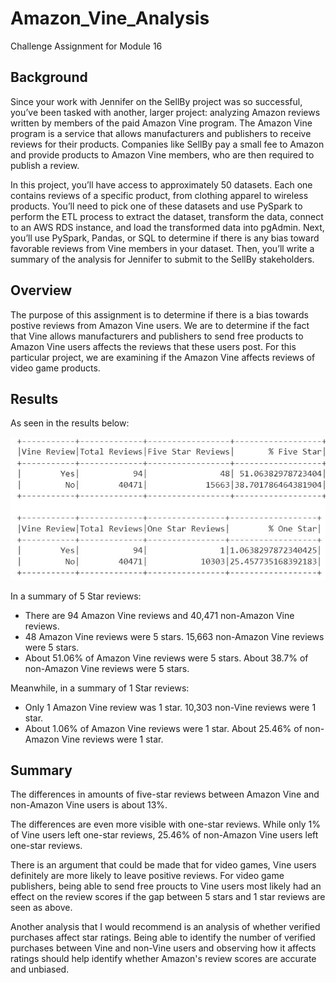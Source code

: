 # Amazon_Vine_Analysis
Challenge Assignment for Module 16

## Background 
Since your work with Jennifer on the SellBy project was so successful, you’ve been tasked with another, larger project: analyzing Amazon reviews written by members of the paid Amazon Vine program. The Amazon Vine program is a service that allows manufacturers and publishers to receive reviews for their products. Companies like SellBy pay a small fee to Amazon and provide products to Amazon Vine members, who are then required to publish a review.

In this project, you’ll have access to approximately 50 datasets. Each one contains reviews of a specific product, from clothing apparel to wireless products. You’ll need to pick one of these datasets and use PySpark to perform the ETL process to extract the dataset, transform the data, connect to an AWS RDS instance, and load the transformed data into pgAdmin. Next, you’ll use PySpark, Pandas, or SQL to determine if there is any bias toward favorable reviews from Vine members in your dataset. Then, you’ll write a summary of the analysis for Jennifer to submit to the SellBy stakeholders.


## Overview
The purpose of this assignment is to determine if there is a bias towards postive reviews from Amazon Vine users. We are to determine if the fact that Vine allows manufacturers and publishers to send free products to Amazon Vine users affects the reviews that these users post. For this particular project, we are examining if the Amazon Vine affects reviews of video game products. 


## Results
As seen in the results below:

![Summary Dataframe](https://github.com/Itgotworse26/Amazon_Vine_Analysis/blob/main/analysis/summary_df.JPG)

In a summary of 5 Star reviews:

* There are 94 Amazon Vine reviews and 40,471 non-Amazon Vine reviews.
* 48 Amazon Vine reviews were 5 stars. 15,663 non-Amazon Vine reviews were 5 stars.
* About 51.06% of Amazon Vine reviews were 5 stars. About 38.7% of non-Amazon Vine reviews were 5 stars.

Meanwhile, in a summary of 1 Star reviews:

* Only 1 Amazon Vine review was 1 star. 10,303 non-Vine reviews were 1 star.
* About 1.06% of Amazon Vine reviews were 1 star. About 25.46% of non-Amazon Vine reviews were 1 star.


## Summary
The differences in amounts of five-star reviews between Amazon Vine and non-Amazon Vine users is about 13%. 

The differences are even more visible with one-star reviews. While only 1% of Vine users left one-star reviews, 25.46% of non-Amazon Vine users left one-star reviews.

There is an argument that could be made that for video games, Vine users definitely are more likely to leave positive reviews. For video game publishers, being able to send free proucts to Vine users most likely had an effect on the review scores if the gap between 5 stars and 1 star reviews are seen as above. 

Another analysis that I would recommend is an analysis of whether verified purchases affect star ratings. Being able to identify the number of verified purchases between Vine and non-Vine users and observing how it affects ratings should help identify whether Amazon's review scores are accurate and unbiased. 